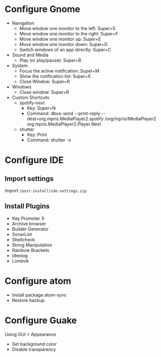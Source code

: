 # Configure Gnome
* Navigation
  * Move window one monitor to the left: Super+S
  * Move window one monitor to the right: Super+F
  * Move window one monitor up: Super+E
  * Move window one monitor down: Super+D
  * Switch windows of an app directly: Super+C
* Sound and Media
  * Play (or play/pause): Super+B
* System
  * Focus the active notification: Super+M
  * Show the notification list: Super+X
  * Close Window: Super+R
* Windows
  * Close window: Super+R
* Custom Shortcuts
  * spotify-next
    * Key: Super+N
    * Command: dbus-send --print-reply --dest=org.mpris.MediaPlayer2.spotify /org/mpris/MediaPlayer2 org.mpris.MediaPlayer2.Player.Next
  * shutter
    * Key: Print
    * Command: shutter -s

# Configure IDE
## Import settings
Import `/post-install/ide-settings.zip`

## Install Plugins
* Key Promoter X
* Archive browser
* Builder Generator
* SonarLint
* Shellcheck
* String Manipulation
* Rainbow Brackets
* Ideolog
* Lombok

# Configure atom
* Install package atom-sync
* Restore backup

# Configure Guake
Using GUI > Appearance
* Set background color
* Disable transparency
